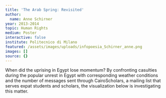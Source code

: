 ```yaml
---
title: 'The Arab Spring: Revisited'
author:
  name: Anne Schirner
year: 2013-2014
topic: Human Rights
medium: Poster
interactive: false
institute: Politecnico di Milano
featured: /assets/images/uploads/infopoesia_Schirner_anne.png
images: []
source: {}
---
```

When did the uprising in Egypt lose momentum? By confronting casulties during the popular unrest in Egypt with corresponding weather conditions and the number of messages sent through CairoScholars, a mailing list that serves expat students and scholars, the visualization below is investigating this matter.
